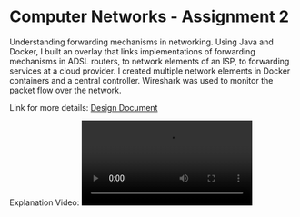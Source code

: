 # Computer Networks - Assignment 2
Understanding forwarding mechanisms in networking.
Using Java and Docker, I built an overlay that links implementations of forwarding mechanisms in ADSL routers, to network elements of an ISP, to forwarding services at a cloud provider. I created multiple network elements in Docker containers and a central controller. Wireshark was used to monitor the packet flow over the network.

Link for more details:
[Design Document](https://drive.google.com/file/d/1EbApxICts7Fy0zDB36Qy1V5QW2D5QWU4/view?usp=sharing)

Explanation Video:
<video src="https://github.com/tmoroney/compnets-ass2/blob/feb791f6ad26e111f026199a9e4d2b45ab5e5629/Explanation%20Video.mp4"></video>


